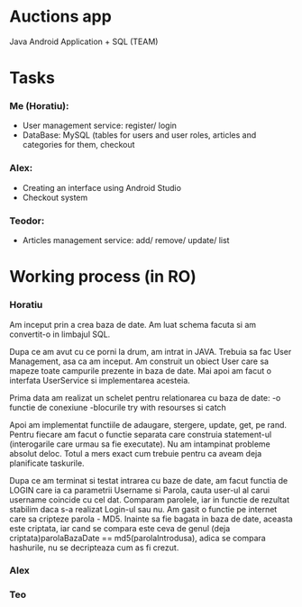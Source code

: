 # Auctions app
Java Android Application + SQL (TEAM)

# Tasks
### Me (Horatiu):
  * User management service: register/ login
  * DataBase: MySQL (tables for users and user roles, articles and categories for them, checkout
### Alex:
  * Creating an interface using Android Studio
  * Checkout system
### Teodor:
  * Articles management service: add/ remove/ update/ list

# Working process (in RO)
### Horatiu
Am inceput prin a crea baza de date. Am luat schema facuta si am convertit-o in limbajul SQL.

Dupa ce am avut cu ce porni la drum, am intrat in JAVA. Trebuia sa fac User Management, asa ca am inceput. Am construit un obiect User care sa mapeze toate campurile prezente in baza de date. Mai apoi am facut o interfata UserService si implementarea acesteia. 

Prima data am realizat un schelet pentru relationarea cu baza de date: 
	-o functie de conexiune
	-blocurile try with resourses si catch

Apoi am implementat functiile de adaugare, stergere, update, get, pe rand. Pentru fiecare am facut o functie separata care construia statement-ul (interogarile care urmau sa fie executate). Nu am intampinat probleme absolut deloc. Totul a mers exact cum trebuie pentru ca aveam deja planificate taskurile.

Dupa ce am terminat si testat intrarea cu baze de date, am facut functia de LOGIN care ia ca parametrii Username si Parola, cauta user-ul al carui username coincide cu cel dat. Comparam parolele, iar in functie de rezultat stabilim daca s-a realizat Login-ul sau nu. Am gasit o functie pe internet care sa cripteze parola - MD5. Inainte sa fie bagata in baza de date, aceasta este criptata, iar cand se compara este ceva de genul (deja criptata)parolaBazaDate == md5(parolaIntrodusa), adica se compara hashurile, nu se decripteaza cum as fi crezut.

### Alex


### Teo
